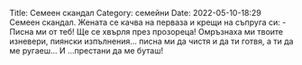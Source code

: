 Title: Семеен скандал
Category: семейни
Date: 2022-05-10-18:29
Семеен скандал. Жената се качва на перваза и крещи на съпруга си: - Писна ми от теб! Ще се хвърля през прозореца! Омръзнаха ми твоите изневери, пиянски изпълнения... писна ми да чистя и да ти готвя, а ти да ме ругаеш... И ...престани да ме буташ!